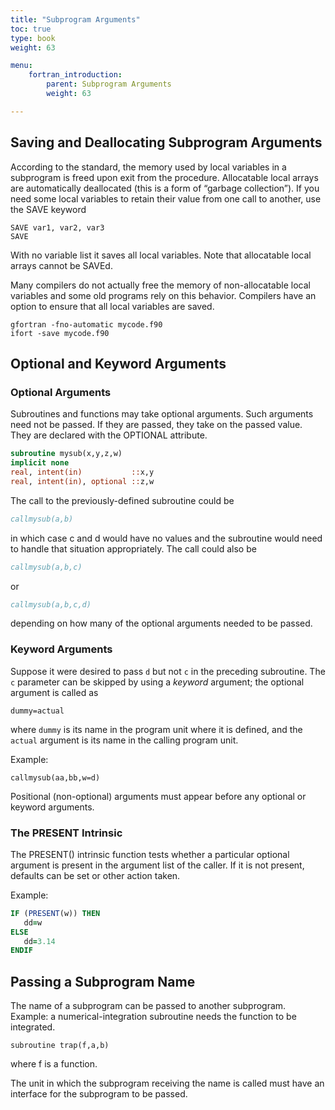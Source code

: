 ```yaml
---
title: "Subprogram Arguments"
toc: true
type: book
weight: 63

menu:
    fortran_introduction:
        parent: Subprogram Arguments
        weight: 63

---
```


## Saving and Deallocating Subprogram Arguments

According to the standard, the memory used by local variables in a subprogram is freed upon exit from the procedure.
Allocatable local arrays are automatically deallocated (this is a form of “garbage collection”).
If you need some local variables to retain their value from one call to another, use the SAVE keyword
```
SAVE var1, var2, var3
SAVE
```
With no variable list it saves all local variables.
Note that allocatable local arrays cannot be SAVEd.

Many compilers do not actually free the memory of non-allocatable local variables and some old programs rely on this behavior.  Compilers have an option to ensure that all local variables are saved.
```
gfortran -fno-automatic mycode.f90
ifort -save mycode.f90
```

## Optional and Keyword Arguments

### Optional Arguments

Subroutines and functions may take optional arguments.   Such arguments need not be passed.  If they are passed, they take on the passed value. They are declared with the OPTIONAL attribute.
```fortran
subroutine mysub(x,y,z,w)
implicit none
real, intent(in)           ::x,y
real, intent(in), optional ::z,w
```

The call to the previously-defined subroutine could be
```fortran
callmysub(a,b)
```
in which case c and d would have no values and the subroutine would need to handle that situation appropriately.  The call could also be
```fortran
callmysub(a,b,c)
```
or
```fortran
callmysub(a,b,c,d)
```
depending on how many of the optional arguments needed to be passed.

### Keyword Arguments

Suppose it were desired to pass `d` but not `c` in the preceding subroutine.  The `c` parameter can be skipped by using a _keyword_ argument; the optional argument is called as
```
dummy=actual
```
where `dummy` is its name in the program unit where it is defined, and the `actual` argument is its name in the calling program unit.

Example:
```
callmysub(aa,bb,w=d)
```
Positional (non-optional) arguments must appear before any optional or keyword arguments.

### The PRESENT Intrinsic

The PRESENT() intrinsic function tests whether a particular optional argument is present in the argument list of the caller.   If it is not present, defaults can be set or other action taken.

Example:
```fortran
IF (PRESENT(w)) THEN
   dd=w
ELSE
   dd=3.14
ENDIF
```

## Passing a Subprogram Name

The name of a subprogram can be passed to another subprogram.
Example: a numerical-integration subroutine needs the function to be integrated.
```
subroutine trap(f,a,b)
```
where f is a function.

The unit in which the subprogram receiving the name is called must have an interface for the subprogram to be passed.

